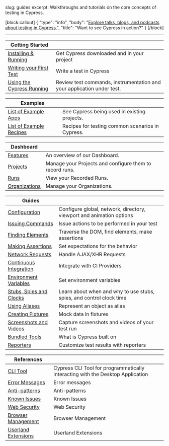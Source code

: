 slug: guides
excerpt: Walkthroughs and tutorials on the core concepts of testing in Cypress.

[block:callout]
{
  "type": "info",
  "body": "[Explore talks, blogs, and podcasts about testing in Cypress.](https://www.cypress.io/explore)",
  "title": "Want to see Cypress in action?"
}
[/block]

---

| Getting Started | |
| -------------------- | -- |
| [Installing & Running](https://on.cypress.io/guides/installing-and-running) | Get Cypress downloaded and in your project |
| [Writing your First Test](https://on.cypress.io/guides/writing-your-first-test) | Write a test in Cypress |
| [Using the Cypress Running](https://on.cypress.io/guides/using-the-cypress-runner) | Review test commands, instrumentation and your application under test. |

| Examples | |
| -------------------- | -- |
| [List of Example Apps](https://on.cypress.io/guides/all-example-apps) | See Cypress being used in existing projects. |
| [List of Example Recipes](https://github.com/cypress-io/cypress-example-recipes) | Recipes for testing common scenarios in Cypress. |

| Dashboard | |
| -------------------- | -- |
| [Features](https://on.cypress.io/guides/dashboard-features) | An overview of our Dashboard. |
| [Projects](https://on.cypress.io/guides/projects) | Manage your Projects and configure them to record runs. |
| [Runs](https://on.cypress.io/guides/runs) | View your Recorded Runs. |
| [Organizations](https://on.cypress.io/guides/organizations) | Manage your Organizations. |

| Guides | |
| -------------------- | -- |
| [Configuration](https://on.cypress.io/guides/configuration) | Configure global, network, directory, viewport and animation options |
| [Issuing Commands](https://on.cypress.io/guides/issuing-commands) | Issue actions to be performed in your test |
| [Finding Elements](https://on.cypress.io/guides/finding-elements) | Traverse the DOM, find elements, make assertions |
| [Making Assertions](https://on.cypress.io/guides/making-assertions) | Set expectations for the behavior |
| [Network Requests](https://on.cypress.io/guides/network-requests-xhr) | Handle AJAX/XHR Requests |
| [Continuous Integration](https://on.cypress.io/guides/continuous-integration) | Integrate with CI Providers |
| [Environment Variables](https://on.cypress.io/guides/environment-variables) | Set environment variables |
| [Stubs, Spies and Clocks](https://on.cypress.io/guides/stubs-spies-clocks) | Learn about when and why to use stubs, spies, and control clock time |
| [Using Aliases](https://on.cypress.io/guides/using-aliases) | Represent an object as alias |
| [Creating Fixtures](https://on.cypress.io/guides/creating-fixtures) | Mock data in fixtures |
| [Screenshots and Videos](https://on.cypress.io/guides/screenshots-and-videos) | Capture screenshots and videos of your test run |
| [Bundled Tools](https://on.cypress.io/guides/bundled-tools) | What is Cypress built on |
| [Reporters](https://on.cypress.io/guides/reporters) | Customize test results with reporters |

| References | |
| -------------------- | -- |
| [CLI Tool](https://on.cypress.io/guides/cli) | Cypress CLI Tool for programmatically interacting with the Desktop Application |
| [Error Messages](https://on.cypress.io/guides/errors) | Error messages |
| [Anti-patterns](https://on.cypress.io/guides/anti-patterns) | Anti-patterns |
| [Known Issues](https://on.cypress.io/guides/known-issues) | Known Issues |
| [Web Security](https://on.cypress.io/guides/web-security) | Web Security |
| [Browser Management](https://on.cypress.io/guides/browser-management) | Browser Management |
| [Userland Extensions](https://on.cypress.io/guides/userland-extensions) | Userland Extensions |
